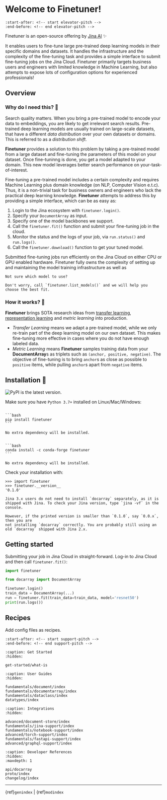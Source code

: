 # Welcome to Finetuner!

```{include} ../README.md
:start-after: <!-- start elevator-pitch -->
:end-before: <!-- end elevator-pitch -->
```

Finetuner is an open-source offering by [Jina AI](https://jina.ai/) ✨

It enables users to fine-tune large pre-trained deep learning models in their specific domains and datasets. It handles the
infrastructure and the complexity of the fine-tuning task and provides a simple interface to submit fine-tuning jobs on the Jina Cloud.
Finetuner primarily targets business users and engineers with limited knowledge in Machine Learning, but also attempts to expose
lots of configuration options for experienced professionals!

## Overview

### Why do I need this? 🤔

Search quality matters. When you bring a pre-trained model to encode your data to embeddings, you are likely to get irrelevant search results.
Pre-trained deep learning models are usually trained on large-scale datasets, that have a different *data distribution* over your own datasets or domains.
This is referred to as a *distribution shift*.

**Finetuner** provides a solution to this problem by taking a pre-trained model from a large dataset and fine-tuning the parameters of
this model on your dataset. Once fine-tuninng is done, you get a model adapted to your domain. This new model leverages better search
performance on your-task-of-interest.

Fine-tuning a pre-trained model includes a certain complexity and requires Machine Learning plus domain knowledge (on NLP, Computer Vision e.t.c).
Thus, it is a non-trivial task for business owners and engineers who lack the practical deep learning knowledge. **Finetuner** attempts
to address this by providing a simple interface, which can be as easy as:

1. Login to the Jina ecosystem with `finetuner.login()`.
2. Specify your `DocumentArray` as input. 
3. Specify one of the model backbones we support.
4. Call the `finetuner.fit()` function and submit your fine-tuning job in the cloud.
5. Monitor the status and the logs of your job, via `run.status()` and `run.logs()`.
6. Call the `finetuner.download()` function to get your tuned model.

Submitted fine-tuning jobs run efficiently on the Jina Cloud on either CPU or GPU enabled hardware. Finetuner fully owns the
complexity of setting up and maintaining the model training infrastructure as well as   

```{Important}
Not sure which model to use?

Don't worry, call `finetuner.list_models()` and we will help you choose the best fit.
```

### How it works? 🧐

**Finetuner** brings SOTA research ideas from [transfer learning](https://en.wikipedia.org/wiki/Transfer_learning), [representation learning](https://en.wikipedia.org/wiki/Transfer_learning) and *metric learning* into production.

+ *Transfer Learning* means we adapt a pre-trained model, while we only re-train part of the deep learning model on our own dataset. This makes fine-tuning more effective in cases where you do not have enough labeled data.
+ *Metric Learning* means **Finetuner** samples training data from your **DocumentArray**s as triplets such as `(anchor, positive, negative)`. The objective of fine-tuning is to bring `anchor`s as close as possible to `positive` items, while pulling `anchor`s apart from `negative` items.


## Installation 🚀

![PyPI](https://img.shields.io/pypi/v/finetuner?color=%23ffffff&label=%20) is the latest version.

Make sure you have `Python 3.7+` installed on Linux/Mac/Windows:

````{tab} Basic install

```bash
pip install finetuner
```

No extra dependency will be installed.
````

````{tab} Basic install via Conda

```bash
conda install -c conda-forge finetuner
```

No extra dependency will be installed.
````

Check your installation with:
```pycon
>>> import finetuner
>>> finetuner.__version__
'0.1.0'
```

```{important}
Jina 3.x users do not need to install `docarray` separately, as it is shipped with Jina. To check your Jina version, type `jina -vf` in the console.

However, if the printed version is smaller than `0.1.0`, say `0.0.x`, then you are 
not installing `docarray` correctly. You are probably still using an old `docarray` shipped with Jina 2.x. 
```

## Getting started

Submitting your job in Jina Cloud in straight-forward. Log-in to Jina Cloud and then call `finetuner.fit()`:

```python
import finetuner

from docarray import DocumentArray

finetuner.login()
train_data = DocumentArray(...)
run = finetuner.fit(train_data=train_data, model='resnet50')
print(run.logs())
```


## Recipes

Add config files as recipes.



```{include} ../README.md
:start-after: <!-- start support-pitch -->
:end-before: <!-- end support-pitch -->
```

```{toctree}
:caption: Get Started
:hidden:

get-started/what-is
```

```{toctree}
:caption: User Guides
:hidden:

fundamentals/document/index
fundamentals/documentarray/index
fundamentals/dataclass/index
datatypes/index
```

```{toctree}
:caption: Integrations
:hidden:

advanced/document-store/index
fundamentals/jina-support/index
fundamentals/notebook-support/index
advanced/torch-support/index
fundamentals/fastapi-support/index
advanced/graphql-support/index
```

```{toctree}
:caption: Developer References
:hidden:
:maxdepth: 1

api/docarray
proto/index
changelog/index
```

---
{ref}`genindex` | {ref}`modindex`

